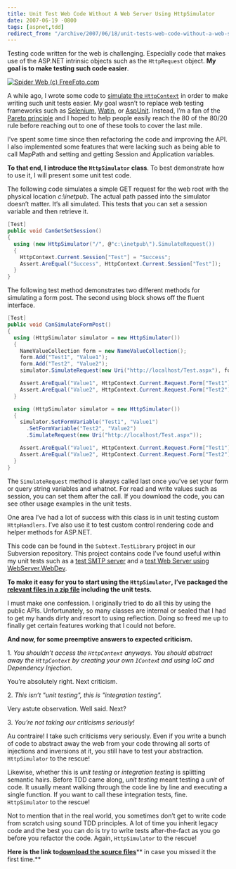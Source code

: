 ```yaml
---
title: Unit Test Web Code Without A Web Server Using HttpSimulator
date: 2007-06-19 -0800
tags: [aspnet,tdd]
redirect_from: "/archive/2007/06/18/unit-tests-web-code-without-a-web-server-using-httpsimulator.aspx/"
---
```


Testing code written for the web is challenging. Especially code that makes use of the ASP.NET intrinsic objects such as the `HttpRequest` object. **My goal is to make testing such code easier**.

[![Spider Web (c) FreeFoto.com](https://haacked.com/images/haacked_com/WindowsLiveWriter/WriteUnitTestsForTheWebWithoutAWebServer_13D45/01_17_8---Spiders-Web_web_1.jpg)](http://www.freefoto.com/preview/01-17-8?ffid=01-17-8 "Spider Web (c) FreeFoto.com")

A while ago, I wrote some code to [simulate the `HttpContext`](https://haacked.com/archive/2005/06/11/simulating_httpcontext.aspx/ "Simulate HttpContext for Unit Tests Without Using Cassini nor IIS") in order to make writing such unit tests easier. My goal wasn’t to replace web testing frameworks such as [Selenium](http://www.openqa.org/selenium/ "Selenium Web Testing Tool"), [Watin](http://watin.sourceforge.net/ "Watin"), or [AspUnit](http://aspunit.sourceforge.net/ "AspUnit"). Instead, I’m a fan of the [Pareto principle](http://en.wikipedia.org/wiki/Pareto_principle "Pareto Principle on Wikipedia")
and I hoped to help people easily reach the 80 of the 80/20 rule before reaching out to one of these tools to cover the last mile.

I’ve spent some time since then refactoring the code and improving the API. I also implemented some features that were lacking such as being able to call MapPath and setting and getting Session and Application
variables.

**To that end, I introduce the `HttpSimulator` class**. To best demonstrate how to use it, I will present some unit test code.

The following code simulates a simple GET request for the web root with the physical location *c:\\inetpub*. The actual path passed into the simulator doesn’t matter. It’s all simulated. This tests that you can set a session variable and then retrieve it.

```csharp
[Test]
public void CanGetSetSession()
{
  using (new HttpSimulator("/", @"c:\inetpub\").SimulateRequest())
  {
    HttpContext.Current.Session["Test"] = "Success";
    Assert.AreEqual("Success", HttpContext.Current.Session["Test"]);
  }
}
```

The following test method demonstrates two different methods for simulating a form post. The second using block shows off the fluent interface.

```csharp
[Test]
public void CanSimulateFormPost()
{
  using (HttpSimulator simulator = new HttpSimulator())
  {
    NameValueCollection form = new NameValueCollection();
    form.Add("Test1", "Value1");
    form.Add("Test2", "Value2");
    simulator.SimulateRequest(new Uri("http://localhost/Test.aspx"), form);

    Assert.AreEqual("Value1", HttpContext.Current.Request.Form["Test1"]);
    Assert.AreEqual("Value2", HttpContext.Current.Request.Form["Test2"]);
  }

  using (HttpSimulator simulator = new HttpSimulator())
  {
    simulator.SetFormVariable("Test1", "Value1")
      .SetFormVariable("Test2", "Value2")
      .SimulateRequest(new Uri("http://localhost/Test.aspx"));

    Assert.AreEqual("Value1", HttpContext.Current.Request.Form["Test1"]);
    Assert.AreEqual("Value2", HttpContext.Current.Request.Form["Test2"]);
  }
}
```

The `SimulateRequest` method is always called last once you’ve set your form or query string variables and whatnot. For read and write values such as session, you can set them after the call. If you download the code, you can see other usage examples in the unit tests.

One area I’ve had a lot of success with this class is in unit testing custom `HttpHandlers`. I’ve also use it to test custom control rendering code and helper methods for ASP.NET.

This code can be found in the `Subtext.TestLibrary` project in our Subversion repository. This project contains code I’ve found useful within my unit tests such as a [test SMTP
server](https://haacked.com/archive/2006/05/30/ATestingMailServerForUnitTestingEmailFunctionality.aspx "A Testing Mail Server for Unit Testing Email Functionality") and a [test Web Server using WebServer.WebDev](https://haacked.com/archive/2006/12/12/Using_WebServer.WebDev_For_Unit_Tests.aspx "Using WebServer.WebDev for Unit Tests").

**To make it easy for you to start using the `HttpSimulator`, I’ve packaged the [relevant files in a zip file](https://haacked.com/code/HttpSimulator.zip "HttpSimulator Code") including the unit tests.**

I must make one confession. I originally tried to do all this by using the public APIs. Unfortunately, so many classes are internal or sealed that I had to get my hands dirty and resort to using reflection. Doing so freed me up to finally get certain features working that I could not before.

**And now, for some preemptive answers to expected criticism.**

​1. *You shouldn’t access the `HttpContext` anyways. You should abstract away the `HttpContext` by creating your own `IContex`t and using IoC and Dependency Injection.*

You’re absolutely right. Next criticism.

​2. *This isn’t "unit testing", this is "integration testing".*

Very astute observation. Well said. Next?

​3. *You’re not taking our criticisms seriously!*

Au contraire! I take such criticisms very seriously. Even if you write a bunch of code to abstract away the web from your code throwing all sorts of injections and inversions at it, you still have to test your abstraction. `HttpSimulator` to the rescue!

Likewise, whether this is *unit testing* or *integration testing* is splitting semantic hairs. Before TDD came along, *unit testing* meant testing a *unit* of code. It usually meant walking through the code line by line and executing a single function. If you want to call these integration tests, fine. `HttpSimulator` to the rescue!

Not to mention that in the real world, you sometimes don’t get to write code from scratch using sound TDD principles. A lot of time you inherit legacy code and the best you can do is try to write tests after-the-fact as you go before you refactor the code. Again, `HttpSimulator` to the rescue!

**Here is the link to**[**download the source files**](http://code.haacked.com/util/HttpSimulator.zip "HttpSimulator source files")** in case you missed it the first time.**

